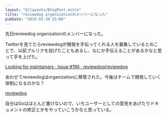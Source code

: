 ```yaml
---
layout: "@/layouts/BlogPost.astro"
title: "reviewdog organizationのメンバーになった"
pubDate: "2019-03-30 15:00"
---
```

先日reviewdog organizationのメンバーになった。

Twitterを見てたらreviewdogが開発を手伝ってくれる人を募集しているとのことで、以前プルリクを投げたこともあるし、なにか手伝えることがあるかなと思って手を上げた。

[Looking for maintainers · Issue \#196 · reviewdog/reviewdog](https://github.com/reviewdog/reviewdog/issues/196)

あわせてreviewdogはorganizationに移管された。今後はチームで開発していく体制になるのかな？

[reviewdog](https://github.com/reviewdog)

自分はGoはほとんど書けないので、いちユーザーとしての意見をあげたりドキュメントの修正とかをやっていこうかなと思っている。
